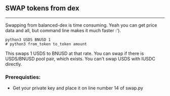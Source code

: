 ## SWAP tokens from dex
---
Swapping from balanced-dex is time consuming. Yeah you can get price data and all, but command line makes it much faster :').

```shell
python3 USDS BNUSD 1
# python3 from_token to_token amount
```

This swaps 1 USDS to BNUSD at that rate.
You can swap if there is USDS/BNUSD pool pair, which exists.
You can't swap USDS with IUSDC directly.

### Prerequisties:
 - Get your private key and place it on line number 14 of swap.py

